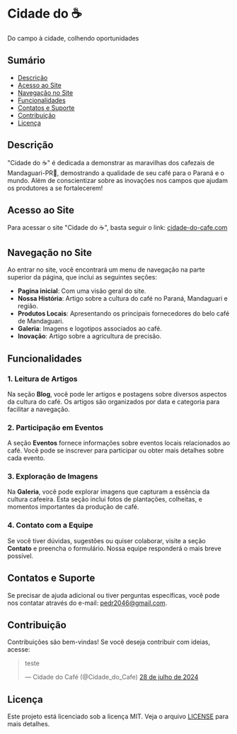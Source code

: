 # Cidade do ☕

Do campo à cidade, colhendo oportunidades

## Sumário

- [Descrição](#descrição)
- [Acesso ao Site](#acesso-ao-site)
- [Navegação no Site](#navegação-no-site)
- [Funcionalidades](#funcionalidades)
- [Contatos e Suporte](#contatos-e-suporte)
- [Contribuição](#contribuição)
- [Licença](#licença)

## Descrição

"Cidade do ☕" é dedicada a demonstrar as maravilhas dos cafezais de Mandaguari-PR📍, demostrando a qualidade de seu café para o Paraná e o mundo. Além de conscientizar sobre as inovações nos campos que ajudam os produtores a se fortalecerem!

## Acesso ao Site

Para acessar o site "Cidade do ☕", basta seguir o link: [cidade-do-cafe.com](agrinho-project-three.vercel.app)

## Navegação no Site

Ao entrar no site, você encontrará um menu de navegação na parte superior da página, que inclui as seguintes seções:

- **Pagina inicial**: Com uma visão geral do site.
- **Nossa História**: Artigo sobre a cultura do café no Paraná, Mandaguari e região.
- **Produtos Locais**: Apresentando os principais fornecedores do belo café de Mandaguari.
- **Galeria**: Imagens e logotipos associados ao café.
- **Inovação**: Artigo sobre a agricultura de precisão.


## Funcionalidades

### 1. **Leitura de Artigos**

Na seção **Blog**, você pode ler artigos e postagens sobre diversos aspectos da cultura do café. Os artigos são organizados por data e categoria para facilitar a navegação.

### 2. **Participação em Eventos**

A seção **Eventos** fornece informações sobre eventos locais relacionados ao café. Você pode se inscrever para participar ou obter mais detalhes sobre cada evento.

### 3. **Exploração de Imagens**

Na **Galeria**, você pode explorar imagens que capturam a essência da cultura cafeeira. Esta seção inclui fotos de plantações, colheitas, e momentos importantes da produção de café.

### 4. **Contato com a Equipe**

Se você tiver dúvidas, sugestões ou quiser colaborar, visite a seção **Contato** e preencha o formulário. Nossa equipe responderá o mais breve possível.

## Contatos e Suporte

Se precisar de ajuda adicional ou tiver perguntas específicas, você pode nos contatar através do e-mail: pedr2046@gmail.com.


## Contribuição

Contribuições são bem-vindas! Se você deseja contribuir com ideias, acesse: <blockquote class="twitter-tweet" data-width="397" data-lang="pt" data-theme="dark"><p lang="es" dir="ltr">teste</p>&mdash; Cidade do Café (@Cidade_do_Cafe) <a href="https://twitter.com/Cidade_do_Cafe/status/1817545987449110762?ref_src=twsrc%5Etfw">28 de julho de 2024</a></blockquote> <script async src="https://platform.twitter.com/widgets.js" charset="utf-8"></script>

## Licença

Este projeto está licenciado sob a licença MIT. Veja o arquivo [LICENSE](LICENSE) para mais detalhes.
